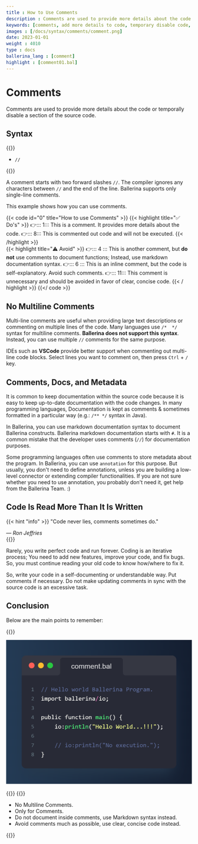 ```yaml
---
title : How to Use Comments
description : Comments are used to provide more details about the code or temporally disable a section of the source code. A comment starts with two forward slashes `//`. The compiler ignores any characters between `//` and the end of the line. Ballerina supports only single-line comments.
keywords: [comments, add more details to code, temporary disable code, markdown syntax for documentation]
images : [/docs/syntax/comments/comment.png]
date: 2023-01-01
weight : 4010
type : docs
ballerina_lang : [comment]
highlight : [comment01.bal]
---
```


# Comments

Comments are used to provide more details about the code or temporally disable a section of the source code.

<!--more-->

## Syntax

{{<md class="syntax">}}

* `//`

{{</md>}}

A comment starts with two forward slashes `//`. The compiler ignores any characters between `//` and the end of the line. Ballerina supports only single-line comments.

This example shows how you can use comments.

{{< code id="0" title="How to use Comments" >}}
{{< highlight title="✅ Do's" >}}
👉::: 1::: This is a comment. It provides more details about the code.
👉::: 8::: This is commented out code and will not be executed.
{{< /highlight >}}
<br>
{{< highlight title="⚠️ Avoid" >}}
👉::: 4 ::: This is another comment, but **do not** use comments to document functions; Instead, use markdown documentation syntax.
👉::: 6 ::: This is an inline comment, but the code is self-explanatory. Avoid such comments.
👉::: 11::: This comment is unnecessary and should be avoided in favor of clear, concise code.
{{< / highlight >}}
{{</ code >}}

## No Multiline Comments

Multi-line comments are useful when providing large text descriptions or commenting on multiple lines of the code. Many languages use `/*  */` syntax for multiline comments. **Ballerina does not support this syntax**. Instead, you can use multiple `//` comments for the same purpose.

IDEs such as **VSCode** provide better support when commenting out multi-line code blocks. Select lines you want to comment on, then press `Ctrl` + `/` key.

## Comments, Docs, and Metadata

It is common to keep documentation within the source code because it is easy to keep up-to-date documentation with the code changes. In many programming languages, Documentation is kept as comments & sometimes formatted in a particular way (e.g.: `/** */` syntax in Java).

In Ballerina, you can use markdown documentation syntax to document Ballerina constructs. Ballerina markdown documentation starts with `#`. It is a common mistake that the developer uses comments (`//`) for documentation purposes.

Some programming languages often use comments to store metadata about the program. In Ballerina, you can use `annotation` for this purpose. But usually, you don't need to define annotations, unless you are building a low-level connector or extending compiler functionalities. If you are not sure whether you need to use annotation, you probably don't need it, get help from the Ballerina Team. :)

## Code Is Read More Than It Is Written

{{< hint "info" >}}
"Code never lies, comments sometimes do."
<footer>— <cite>Ron Jeffries</cite></footer>
{{</ hint >}}

Rarely, you write perfect code and run forever. Coding is an iterative process; You need to add new features, improve your code, and fix bugs. So, you must continue reading your old code to know how/where to fix it.

So, write your code in a self-documenting or understandable way. Put comments if necessary. Do not make updating comments in sync with the source code is an excessive task.

## Conclusion

Below are the main points to remember:

{{<md class="keypoint">}}

![comments](comment.png)

{{</md>}}
{{<md class="tldr">}}

* No Multiline Comments.
* Only for Comments.
* Do not document inside comments, use Markdown syntax instead.
* Avoid comments much as possible, use clear, concise code instead.

{{</md>}}
